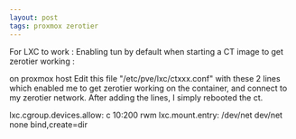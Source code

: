 ```yaml
---
layout: post
tags: proxmox zerotier
---
```

For LXC to work : Enabling tun by default when starting a CT image to get zerotier working :

on proxmox host Edit this file "/etc/pve/lxc/ctxxx.conf" with these 2 lines which enabled me to get zerotier working on the container, and connect to my zerotier network. After adding the lines, I simply rebooted the ct.

lxc.cgroup.devices.allow: c 10:200 rwm
lxc.mount.entry: /dev/net dev/net none bind,create=dir
